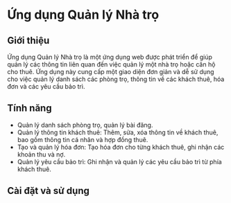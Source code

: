 # Ứng dụng Quản lý Nhà trọ

## Giới thiệu

Ứng dụng Quản lý Nhà trọ là một ứng dụng web được phát triển để giúp quản lý các thông tin liên quan đến việc quản lý một nhà trọ hoặc căn hộ cho thuê. Ứng dụng này cung cấp một giao diện đơn giản và dễ sử dụng cho việc quản lý danh sách các phòng trọ, thông tin về các khách thuê, hóa đơn và các yêu cầu bảo trì.

## Tính năng

- Quản lý danh sách phòng trọ, quản lý bài đăng.
- Quản lý thông tin khách thuê: Thêm, sửa, xóa thông tin về khách thuê, bao gồm thông tin cá nhân và hợp đồng thuê.
- Tạo và quản lý hóa đơn: Tạo hóa đơn cho từng khách thuê, ghi nhận các khoản thu và nợ.
- Quản lý yêu cầu bảo trì: Ghi nhận và quản lý các yêu cầu bảo trì từ phía khách thuê.

## Cài đặt và sử dụng
